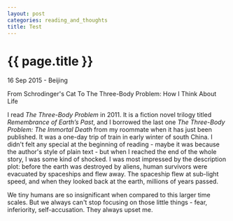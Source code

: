 ```yaml
---
layout: post
categories: reading_and_thoughts
title: Test
---
```


{{ page.title }}
================

<p class="meta">16 Sep 2015 - Beijing</p>

From Schrodinger's Cat To The Three-Body Problem: How I Think About Life

I read *The Three-Body Problem* in 2011. It is a fiction novel trilogy titled *Remembrance of Earth’s Past*, and I borrowed the last one *The Three-Body Problem: The Immortal Death* from my roommate when it has just been published. It was a one-day trip of train in early winter of south China. I didn't felt any special at the beginning of reading - maybe it was because the author's style of plain text - but when I reached the end of the whole story, I was some kind of shocked. I was most impressed by the description plot: before the earth was destroyed by aliens, human survivors were evacuated by spaceships and flew away. The spaceship flew at sub-light speed, and when they looked back at the earth, millions of years passed.

We tiny humans are so insignificant when compared to this larger time scales. But we always can't stop focusing on those little things - fear, inferiority, self-accusation. They always upset me.
